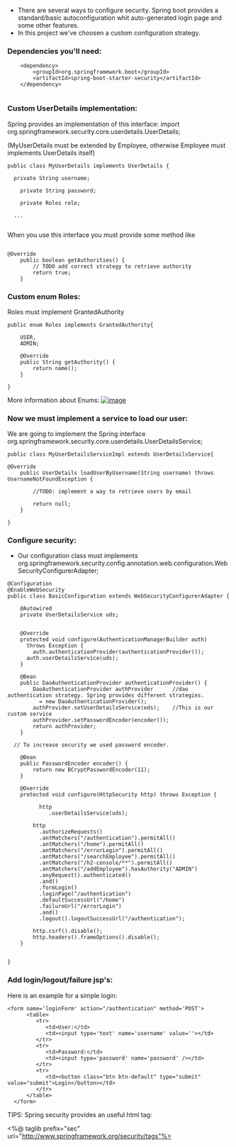 - There are several ways to configure security. Spring boot provides a standard/basic autoconfiguration whit auto-generated login page
and some other features.
- In this project we've choosen a custom configuration strategy. 

###  Dependencies you'll need:

```
	<dependency>
	  	<groupId>org.springframework.boot</groupId>
		<artifactId>spring-boot-starter-security</artifactId>
	</dependency>
		
```

###  Custom UserDetails implementation:

Spring provides an implementation of this interface: import org.springframework.security.core.userdetails.UserDetails;

(MyUserDetails must be extended by Employee, otherwise Employee must implements UserDetails itself)

```
public class MyUserDetails implements UserDetails {

  private String username;
	
	private String password;
	
	private Roles role;
  
  ...
	
```
When you use this interface you must provide some method like

```

@Override
	public boolean getAuthorities() {
		// TODO add correct strategy to retrieve authority
		return true;
	}

```

###  Custom enum Roles:

Roles must implement GrantedAuthority 

```
public enum Roles implements GrantedAuthority{
	
	USER,
	ADMIN;

	@Override
	public String getAuthority() {
		return name();
	}

}
```

More information about Enums:
[![image](https://image.ibb.co/c2Bxg9/springgood.png)](https://www.baeldung.com/a-guide-to-java-enums)


###  Now we must implement a service to load our user:

We are going to implement the Spring interface org.springframework.security.core.userdetails.UserDetailsService; 

```
public class MyUserDetailsServiceImpl extends UserDetailsService{

@Override
	public UserDetails loadUserByUsername(String username) throws UsernameNotFoundException {

		//TODO: implement a way to retrieve users by email
		
		return null;
	}

}
```

###  Configure security:

- Our configuration class must implements org.springframework.security.config.annotation.web.configuration.WebSecurityConfigurerAdapter;

```
@Configuration
@EnableWebSecurity
public class BasicConfiguration extends WebSecurityConfigurerAdapter {
	
	@Autowired
	private UserDetailsService uds;
	
		 
	@Override
	protected void configure(AuthenticationManagerBuilder auth)
	  throws Exception {
	    auth.authenticationProvider(authenticationProvider());
      auth.userDetailsService(uds);
	}
	 
	@Bean
	public DaoAuthenticationProvider authenticationProvider() {
	    DaoAuthenticationProvider authProvider      //dao authentication strategy. Spring provides different strategies.
	      = new DaoAuthenticationProvider();
	    authProvider.setUserDetailsService(eds);    //This is our custom service
	    authProvider.setPasswordEncoder(encoder());  
	    return authProvider;
	}
	
  // To increase security we used password encoder.
  
	@Bean
	public PasswordEncoder encoder() {
	    return new BCryptPasswordEncoder(11);
	}
	 
    @Override
    protected void configure(HttpSecurity http) throws Exception {
    	
    	  http
    	     .userDetailsService(uds);
    	
        http
          .authorizeRequests()
          .antMatchers("/authentication").permitAll()
          .antMatchers("/home").permitAll()
          .antMatchers("/errorLogin").permitAll()
          .antMatchers("/searchEmployee").permitAll()
          .antMatchers("/h2-console/**").permitAll()
          .antMatchers("/addEmployee").hasAuthority("ADMIN")
          .anyRequest().authenticated()
          .and()
          .formLogin()
          .loginPage("/authentication")
          .defaultSuccessUrl("/home")
          .failureUrl("/errorLogin")
          .and()
          .logout().logoutSuccessUrl("/authentication");
        
        http.csrf().disable();
        http.headers().frameOptions().disable();
    }

  
}

```

###  Add login/logout/failure jsp's:

Here is an example for a simple login:

```
<form name='loginForm' action="/authentication" method='POST'>
      <table>
         <tr>
            <td>User:</td>
            <td><input type='text' name='username' value=''></td>
         </tr>
         <tr>
            <td>Password:</td>
            <td><input type='password' name='password' /></td>
         </tr>
         <tr>
            <td><button class="btn btn-default" type="submit" value="submit">Login</button></td>
         </tr>
      </table>
  </form>
```

TIPS: Spring security provides an useful html tag:

<%@ taglib prefix="sec" uri="http://www.springframework.org/security/tags"%>

